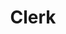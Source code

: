 ---
codehost: https://github.com/https://github.com/clerkinc
facebook: https://facebook.com/clerkdev
linkedin: https://linkedin.com/company/clerkinc
logohandle: clerk
sort: clerk
title: Clerk
twitter: https://x.com/ClerkDev
website: https://clerk.com/
---